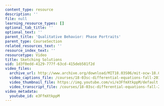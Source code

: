 ```yaml
---
content_type: resource
description: ''
file: null
learning_resource_types: []
optional_tab_title: ''
optional_text: ''
parent_title: 'Qualitative Behavior: Phase Portraits'
parent_type: CourseSection
related_resources_text: ''
resource_index_text: ''
resourcetype: Video
title: Sketching Solutions
uid: 1d3f0edd-4129-777f-63cd-415deb581f2d
video_files:
  archive_url: http://www.archive.org/download/MIT18.03S06/mit-ocw-18.03-lec27-23apr2003-220k_512kb.mp4
  video_captions_file: /courses/18-03sc-differential-equations-fall-2011/b4cb47927c115892b1edbad1ce7c8f7e_e3FfmXtkppM.vtt
  video_thumbnail_file: https://img.youtube.com/vi/e3FfmXtkppM/default.jpg
  video_transcript_file: /courses/18-03sc-differential-equations-fall-2011/bab3a1728d29f8c69b864e62b8fc111d_e3FfmXtkppM.pdf
video_metadata:
  youtube_id: e3FfmXtkppM
---
```

